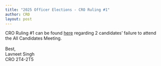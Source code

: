 ```yaml
---
title: "2025 Officer Elections - CRO Ruling #1"
author: CRO
layout: post
---
```


CRO Ruling #1 can be found <a href="https://docs.google.com/document/d/1zU5JzTgoBsXHmiUmE1jZ1IP9hk0BIQatu-gTf90ekc4/edit?tab=t.0">here</a> regarding 2 candidates’ failure to attend the All Candidates Meeting.
<br><br>
Best,<br>
Lavneet Singh<br>
CRO 2T4-2T5
